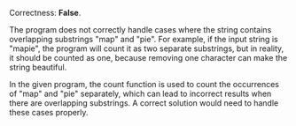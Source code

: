 Correctness: **False**.

The program does not correctly handle cases where the string contains overlapping substrings "map" and "pie". For example, if the input string is "mapie", the program will count it as two separate substrings, but in reality, it should be counted as one, because removing one character can make the string beautiful.

In the given program, the count function is used to count the occurrences of "map" and "pie" separately, which can lead to incorrect results when there are overlapping substrings. A correct solution would need to handle these cases properly.